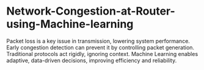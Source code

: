# Network-Congestion-at-Router-using-Machine-learning
Packet loss is a key issue in transmission, lowering system performance. Early congestion detection can prevent it by controlling packet generation. Traditional protocols act rigidly, ignoring context. Machine Learning enables adaptive, data-driven decisions, improving efficiency and reliability.
